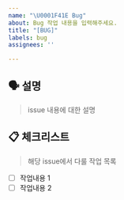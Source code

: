 ```yaml
---
name: "\U0001F41E Bug"
about: Bug 작업 내용을 입력해주세요.
title: "[BUG]"
labels: bug
assignees: ''

---
```


## 🗣 설명

> issue 내용에 대한 설명

## 📋 체크리스트

> 해당 issue에서 다룰 작업 목록

- [ ] 작업내용 1
- [ ] 작업내용 2
